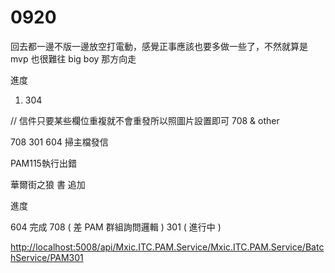 # 0920

回去都一邊不版一邊放空打電動，感覺正事應該也要多做一些了，不然就算是 mvp 也很難往 big boy 那方向走

進度

1. 304

 // 信件只要某些欄位重複就不會重發所以照圖片設置即可 708 & other

708
301
604 掃主檔發信

PAM115執行出錯

華爾街之狼 書 追加

進度

604 完成
708 ( 差 PAM 群組詢問邏輯 )
301 ( 進行中 )

<http://localhost:5008/api/Mxic.ITC.PAM.Service/Mxic.ITC.PAM.Service/BatchService/PAM301>